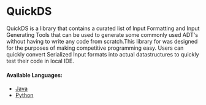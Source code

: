 # QuickDS

QuickDS is a library that contains a curated list of Input Formatting and Input Generating Tools that can be used to generate some commonly used ADT's without having to write any code from scratch.This library for was designed for the purposes of making competitive programming easy. Users can quickly convert Serialized Input formats into actual datastructures to quickly test their code in local IDE.

#### Available Languages:
* [Java](https://github.com/varnaa/QuickDS/tree/master/java)
* [Python](https://github.com/varnaa/QuickDS/tree/master/python)
